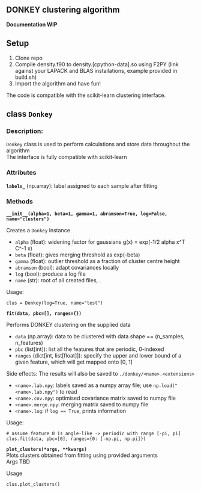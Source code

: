 DONKEY clustering algorithm
---------------------------

**Documentation WIP**

## Setup
1. Clone repo
2. Compile density.f90 to density.[cpython-data].so using F2PY
   (link against your LAPACK and BLAS installations, example provided in build.sh)
3. Import the algorithm and have fun!

The code is compatible with the scikit-learn clustering interface.

## class `Donkey`

### Description:
`Donkey` class is used to perform calculations and store data throughout the algorithm  
The interface is fully compatible with scikit-learn

### Attributes
**`labels_`**
(np.array): label assigned to each sample after fitting

### Methods

**`__init__(alpha=1, beta=1, gamma=1, abramson=True, log=False, name="clusters")`**  

Creates a `Donkey` instance  
- `alpha` (float): widening factor for gaussians g(x) = exp(-1/2 alpha x^T C^-1 x)  
- `beta` (float): gives merging threshold as exp(-beta)  
- `gamma` (float): outlier threshold as a fraction of cluster centre height  
- `abramson` (bool): adapt covariances locally  
- `log` (bool): produce a log file  
- `name` (str): root of all created files, <name>.<extensions>

Usage:
```
clus = Donkey(log=True, name="test")
```

**`fit(data, pbc=[], ranges={})`**  

Performs DONKEY clustering on the supplied data  
- `data` (np.array): data to be clustered with data.shape == (n_samples, n_features)
- `pbc` (list[int]): list all the features that are periodic, 0-indexed
- `ranges` (dict[int, list[float]]): specify the upper and lower bound of a given feature, which will get mapped onto [0, 1]

Side effects:
The results will also be saved to `./donkey/<name>.<extensions>`
- `<name>.lab.npy`: labels saved as a numpy array file; use `np.load("<name>.lab.npy")` to read
- `<name>.cov.npy`: optimised covariance matrix saved to numpy file
- `<name>.merge.npy`: merging matrix saved to numpy file
- `<name>.log`: if `log == True`, prints information

Usage:
```
# assume feature 0 is angle-like -> periodic with range [-pi, pi]
clus.fit(data, pbc=[0], ranges={0: [-np.pi, np.pi]})
```

**`plot_clusters(*args, **kwargs)`**  
Plots clusters obtained from fitting using provided arguments  
Args TBD  

Usage
```
clus.plot_clusters()
```


